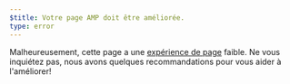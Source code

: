 ```yaml
---
$title: Votre page AMP doit être améliorée.
type: error
---
```


Malheureusement, cette page a une [expérience de page](https://developers.google.com/search/docs/guides/page-experience?hl=fr) faible. Ne vous inquiétez pas, nous avons quelques recommandations pour vous aider à l'améliorer!
